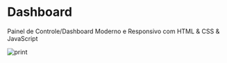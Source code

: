 # Dashboard
Painel de Controle/Dashboard Moderno e Responsivo com HTML &amp; CSS &amp; JavaScript



![print](https://github.com/derbassomar/Dashboard-/assets/148890555/36e5b66a-5101-463b-a70d-2066472317ef)
